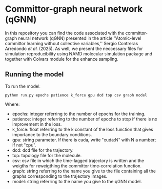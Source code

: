 # Committor-graph neural network (qGNN) 

In this repository you can find the code associated with the committor-graph neural network (qGNN) presented in the article ''Atomic-level committor learning without collective variables,'' Sergio Contreras Arredondo _et al._ (2025). As well, we present the neccessary files for simulation reproducibility using NAMD molecular simulation package and together with Colvars module for the enhance sampling.

## Running the model

To run the model:
```
python run.py epochs patience k_force gpu dcd top csv graph model
```
Where:
- epochs: integer referring to the number of epochs for the training.
- patience: integer referring to the number of epochs to stop if there is no improvement in the loss.
- k_force: float referring to the k constant of the loss function that gives importance to the boundary conditions.
- gpu: string parameter. If there is cuda, write "cuda:N" with N a number; if not "cpu".
- dcd: dcd file for the trajectory.
- top: topology file for the molecule.
- csv: csv file in which the time-lagged trajectory is written and the weigths for reweigthing the committor time-correlation function.
- graph: string referring to the name you give to the file containing all the graphs corresponding to the trajectory images.
- model: string referring to the name you give to the qGNN model.
